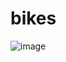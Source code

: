 # bikes
 
![image](https://user-images.githubusercontent.com/74757813/149079776-40cb9337-4cf0-4edc-aecc-8d24764e2de2.png)
